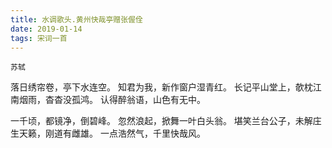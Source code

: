 ```yaml
---
title: 水调歌头.黄州快哉亭赠张偓佺
date: 2019-01-14
tags: 宋词一首
---
```

	苏轼

落日绣帘卷，亭下水连空。
知君为我，新作窗户湿青红。
长记平山堂上，欹枕江南烟雨，杳杳没孤鸿。
认得醉翁语，山色有无中。

一千顷，都镜净，倒碧峰。
忽然浪起，掀舞一叶白头翁。
堪笑兰台公子，未解庄生天籁，刚道有雌雄。
一点浩然气，千里快哉风。
